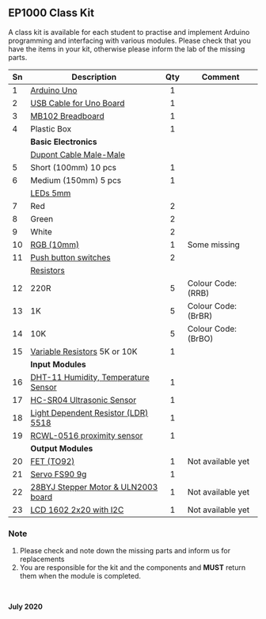 ## EP1000 Class Kit

A class kit is available for each student to practise and implement Arduino programming and interfacing with various modules.  Please check that you have the items in your kit, otherwise please inform the lab of the missing parts.


|Sn |Description                                  |  Qty |Comment|
|---|---------------------------------------------|:----:|-------|
|1   |[Arduino Uno](parts/uno3.png)               |1  |    |
|2   |[USB Cable for Uno Board](parts/usb_AB.png) |1  |    |
|3   |[MB102 Breadboard](parts/mb102breadboard.png) |1  |    |
|4   |Plastic Box                                 |1  |    |
|    |**Basic Electronics**                       |   |    |
|    |[Dupont Cable Male-Male](parts/dupontmm.png) |   |    |
|5   |    Short (100mm) 10 pcs                    |1  |    |
|6   |    Medium (150mm) 5 pcs                    |1  |    |
|    |[LEDs 5mm](parts/leds.png)                  |   |    |
|7   |    Red                                     |2  |    |
|8   |    Green                                   |2  |    |
|9   |    White                                   |2  |    |
|10  |    [RGB (10mm)](parts/rgbled.png)          |1  |Some missing    ||
|11  |[Push button switches](parts/pbswitch.png)  |2  |    |
|    |[Resistors](parts/resistors.png)            |   |    |
|12  |    220R                              |5  |Colour Code:(RRB)     |
|13  |    1K                                |5  |Colour Code:(BrBR)    |
|14  |    10K                               |5  |Colour Code:(BrBO)    |
|15  |[Variable Resistors](parts/var.png) 5K or 10K |1  |    |
|    |**Input Modules**                               |   |    |
|16  |    [DHT-11 Humidity, Temperature Sensor](parts/dht11.png)     |1  |    |
|17  |    [HC-SR04 Ultrasonic Sensor](parts/hc-sr04.png)               |1  |    |
|18  |    [Light Dependent Resistor (LDR) 5518](parts/ldr.png)     |1  |    |
|19  |    [RCWL-0516 proximity sensor](parts/rcwl9516)              |1  |    |
|    |**Output Modules**                              |   |    |
|20  |    [FET (TO92)](parts/fet.png)             |1  |Not available yet    |
|21  |    [Servo FS90 9g](parts/fs90.png)         |1  |    |
|22  |    [28BYJ Stepper Motor & ULN2003 board](parts/28byjstepper.png)     |1  |Not available yet    |
|23  |    [LCD 1602 2x20 with I2C](parts/lsc_i2c.png)                  |1  |Not available yet    |

### Note

1.  Please check and note down the missing parts and inform us for replacements
2.  You are responsible for the kit and the components and **MUST** return them when the module is completed.


&nbsp;

**July 2020**
